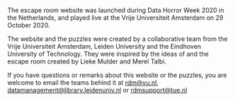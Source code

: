 The escape room website was launched during Data Horror Week 2020 in the
Netherlands, and played live at the Vrije Universiteit Amsterdam on 29
October 2020.

The website and the puzzles were created by a collaborative team from
the Vrije Universiteit Amsterdam, Leiden University and the Eindhoven
University of Technology. They were inspired by the ideas of and the
escape room created by Lieke Mulder and Merel Talbi.

If you have questions or remarks about this website or the puzzles, you are
welcome to email the teams behind it at <rdm@vu.nl>,
<datamanagement@library.leidenuniv.nl> or <rdmsupport@tue.nl>
